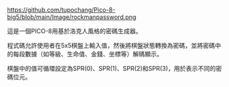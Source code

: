 https://github.com/tupochang/Pico-8-big5/blob/main/Image/rockmanpassword.png


這是一個PICO-8用基於洛克人風格的密碼生成器。


程式碼允許使用者在5x5棋盤上輸入值，然後將棋盤狀態轉換為密碼，並將密碼中的每段數據（如等級、生命值、金錢、坐標等）解碼顯示。


棋盤中的值可循環設定為SPR(0)、SPR(1)、SPR(2)和SPR(3)，用於表示不同的密碼位元。
